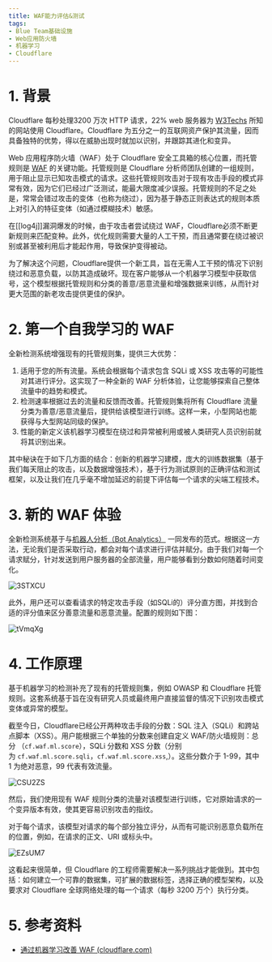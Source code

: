 ```yaml
---
title: WAF能力评估&测试
tags:
- Blue Team基础设施
- Web应用防火墙
- 机器学习
- Cloudflare
---
```


# 1. 背景
Cloudflare 每秒处理3200 万次 HTTP 请求，22% web 服务器为 [W3Techs](https://w3techs.com/technologies/details/ws-cloudflare) 所知的网站使用 Cloudflare。Cloudflare 为五分之一的互联网资产保护其流量，因而具备独特的优势，得以在威胁出现时就加以识别，并跟踪其进化和变异。

Web 应用程序防火墙（WAF）处于 Cloudflare 安全工具箱的核心位置，而托管规则是 [WAF](https://www.cloudflare.com/zh-cn/learning/ddos/glossary/web-application-firewall-waf/) 的关键功能。托管规则是 Cloudflare 分析师团队创建的一组规则，用于阻止显示已知攻击模式的请求。这些托管规则攻击对于现有攻击手段的模式非常有效，因为它们已经过广泛测试，能最大限度减少误报。托管规则的不足之处是，常常会错过攻击的变体（也称为绕过），因为基于静态正则表达式的规则本质上对引入的特征变体（如通过模糊技术）敏感。

在[[log4j]]漏洞爆发的时候，由于攻击者尝试绕过 WAF，Cloudflare必须不断更新规则来匹配变种。此外，优化规则需要大量的人工干预，而且通常要在绕过被识别或甚至被利用后才能起作用，导致保护变得被动。

为了解决这个问题，Cloudflare提供一个新工具，旨在无需人工干预的情况下识别绕过和恶意负载，以防其造成破坏。现在客户能够从一个机器学习模型中获取信号，这个模型根据托管规则和分类的善意/恶意流量和增强数据来训练，从而针对更大范围的新老攻击提供更佳的保护。

# 2. 第一个自我学习的 WAF
全新检测系统增强现有的托管规则集，提供三大优势：
1.  适用于您的所有流量。系统会根据每个请求包含 SQLi 或 XSS 攻击等的可能性对其进行评分。这实现了一种全新的 WAF 分析体验，让您能够探索自己整体流量中的趋势和模式。
2.  检测速率根据过去的流量和反馈而改善。托管规则集将所有 Cloudflare 流量分类为善意/恶意流量后，提供给该模型进行训练。这样一来，小型网站也能获得与大型网站同级的保护。
3.  性能的新定义该机器学习模型在绕过和异常被利用或被人类研究人员识别前就将其识别出来。

其中秘诀在于如下几方面的结合：创新的机器学习建模，庞大的训练数据集（基于我们每天阻止的攻击，以及数据增强技术），基于行为测试原则的正确评估和测试框架，以及让我们在几乎毫不增加延迟的前提下评估每一个请求的尖端工程技术。

# 3. 新的 WAF 体验
全新检测系统基于与[机器人分析（Bot Analytics）](https://blog.cloudflare.com/introducing-bot-analytics/) 一同发布的范式。根据这一方法，无论我们是否采取行动，都会对每个请求进行评估并赋分。由于我们对每一个请求赋分，针对发送到用户服务器的全部流量，用户能够看到分数如何随着时间变化。

![3STXCU](https://cdn.jsdelivr.net/gh/MarsAuthority/sec_pic@master/uPic/2023-01/3STXCU.jpg)

此外，用户还可以查看请求的特定攻击手段（如SQLi的）评分直方图，并找到合适的评分值来区分善意流量和恶意流量。配置的规则如下图：

![tVmqXg](https://cdn.jsdelivr.net/gh/MarsAuthority/sec_pic@master/uPic/2023-01/tVmqXg.jpg)

# 4. 工作原理

基于机器学习的检测补充了现有的托管规则集，例如 OWASP 和 Cloudflare 托管规则。这套系统基于旨在没有研究人员或最终用户直接监督的情况下识别攻击模式变体或异常的模型。

截至今日，Cloudflare已经公开两种攻击手段的分数：SQL 注入（SQLi）和跨站点脚本（XSS）。用户能根据三个单独的分数来创建自定义 WAF/防火墙规则：总分 （`cf.waf.ml.score`），SQLi 分数和 XSS 分数（分别为 `cf.waf.ml.score.sqli`，`cf.waf.ml.score.xss`,）。这些分数介于 1-99，其中 1 为绝对恶意，99 代表有效流量。

![CSU2ZS](https://cdn.jsdelivr.net/gh/MarsAuthority/sec_pic@master/uPic/2023-01/CSU2ZS.jpg)

然后，我们使用现有 WAF 规则分类的流量对该模型进行训练，它对原始请求的一个变异版本有效，使其更容易识别攻击的指纹。

对于每个请求，该模型对请求的每个部分独立评分，从而有可能识别恶意负载所在的位置，例如，在请求的正文、URI 或标头中。

![EZsUM7](https://cdn.jsdelivr.net/gh/MarsAuthority/sec_pic@master/uPic/2023-01/EZsUM7.jpg)

这看起来很简单，但 Cloudflare 的工程师需要解决一系列挑战才能做到。其中包括：如何建立一个可靠的数据集，可扩展的数据标签，选择正确的模型架构，以及要求对 Cloudflare 全球网络处理的每一个请求（每秒 3200 万个）执行分类。

# 5. 参考资料
- [通过机器学习改善 WAF (cloudflare.com)](https://blog.cloudflare.com/zh-cn/waf-ml-zh-cn/)
